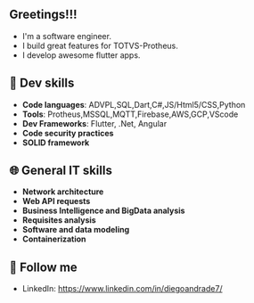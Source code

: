## Greetings!!!

- I'm a software engineer. 
- I build great features for TOTVS-Protheus.
- I develop awesome flutter apps.

## 🔧 Dev skills
- **Code languages**: ADVPL,SQL,Dart,C#,JS/Html5/CSS,Python
- **Tools**: Protheus,MSSQL,MQTT,Firebase,AWS,GCP,VScode
- **Dev Frameworks**: Flutter, .Net, Angular
- **Code security practices**
- **SOLID framework**

## 🌐 General IT skills
- **Network architecture**
- **Web API requests**
- **Business Intelligence and BigData analysis**
- **Requisites analysis**
- **Software and data modeling**
- **Containerization**

## 🔎 Follow me
- LinkedIn: https://www.linkedin.com/in/diegoandrade7/




